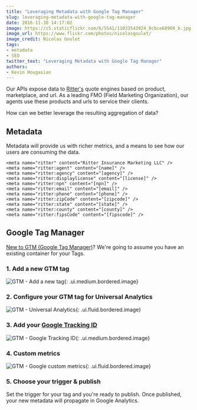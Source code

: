 ```yaml
---
title: "Leveraging Metadata with Google Tag Manager"
slug: leveraging-metadata-with-google-tag-manager
date: 2016-11-30 14:17:02
image: https://c5.staticflickr.com/6/5541/11033543924_0cbce68909_b.jpg
image_url: https://www.flickr.com/photos/nicolasgoulet/
image_credit: Nicolas Goulet
tags:
- metadata
- SEO
twitter_text: "Leveraging Metadata with Google Tag Manager"
authors: 
- Kevin Hougasian
---
```


Our APIs expose data to [Ritter's](https://ritterim.com) quote engines based on product, marketplace, and url. As a leading FMO (Field Marketing Organization), our agents use these products and urls to service their clients.

How can we better leverage the resulting aggregation of data?

## Metadata

Metadata will provide us with richer metrics, and a means to see how our users are consuming the data.

```
<meta name="ritter" content="Ritter Insurance Marketing LLC" />
<meta name="ritter:agent" content="[name]" />
<meta name="ritter:agency" content="[agency]" />
<meta name="ritter:displaylicense" content="[license]" />
<meta name="ritter:npn" content="[npn]" />
<meta name="ritter:email" content="[email]" />
<meta name="ritter:phone" content="[phone]" />
<meta name="ritter:zipCode" content="[zipcode]" />
<meta name="ritter:state" content="[state]" />
<meta name="ritter:county" content="[county]" />
<meta name="ritter:fipsCode" content="[fipscode]" />
```

## Google Tag Manager

[New to GTM (Google Tag Manager)](https://www.google.com/analytics/tag-manager/)? We're going to assume you have an existing container for your Tags.  

### 1. Add a new GTM tag

![GTM - Add a new tag](/images/gtm/add-a-new-tag.png){: .ui.medium.bordered.image}

### 2. Configure your GTM tag for Universal Analytics

![GTM - Universal Analytics](/images/gtm/ga-universal-analytics.png){: .ui.fluid.bordered.image}

### 3. Add your [Google Tracking ID](https://support.google.com/analytics/answer/1032385?hl=en)

![GTM - Google Tracking ID](/images/gtm/ga-tracking-id.png){: .ui.medium.bordered.image}

### 4. Custom metrics

![GTM - Google custom metrics](/images/gtm/custom-metrics.png){: .ui.fluid.bordered.image}

### 5. Choose your trigger & publish

Set the trigger for your tag and you're ready to publish. Once published, your new metadata will propagate in Google Analytics.
